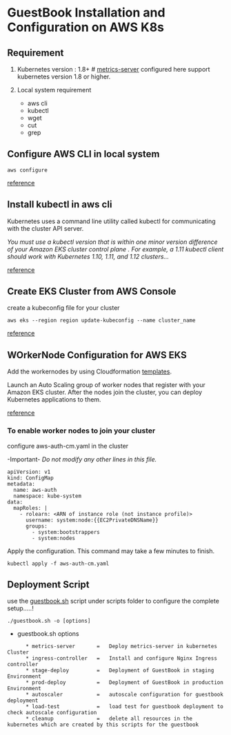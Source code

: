 # GuestBook Installation and Configuration on AWS K8s

## Requirement

1. Kubernetes version : 1.8+   # [metrics-server](https://github.com/kubernetes-incubator/metrics-server) configured here support kubernetes version 1.8 or higher.

2. Local system requirement
   * aws cli
   * kubectl
   * wget
   * cut
   * grep


## Configure AWS CLI in local system
```
aws configure
```

[reference](https://docs.aws.amazon.com/cli/latest/userguide/cli-chap-configure.html)


## Install kubectl in aws cli

Kubernetes uses a command line utility called kubectl for communicating with the cluster API server.

*You must use a kubectl version that is within one minor version difference of your Amazon EKS cluster control plane . For example, a 1.11 kubectl client should work with Kubernetes 1.10, 1.11, and 1.12 clusters...*

[reference](https://docs.aws.amazon.com/eks/latest/userguide/install-kubectl.html)


## Create EKS Cluster from AWS Console

create a kubeconfig file for your cluster
```
aws eks --region region update-kubeconfig --name cluster_name
```
[reference](https://docs.aws.amazon.com/eks/latest/userguide/create-kubeconfig.html)


## WOrkerNode Configuration for AWS EKS
Add the workernodes by using Cloudformation [templates](https://amazon-eks.s3-us-west-2.amazonaws.com/cloudformation/2019-02-11/amazon-eks-nodegroup.yaml).

Launch an Auto Scaling group of worker nodes that register with your Amazon EKS cluster. After the nodes join the cluster, you can deploy Kubernetes applications to them.

[reference](https://docs.aws.amazon.com/eks/latest/userguide/launch-workers.html)

### To enable worker nodes to join your cluster
configure aws-auth-cm.yaml in the cluster

-Important-
*Do not modify any other lines in this file.*


```
apiVersion: v1
kind: ConfigMap
metadata:
  name: aws-auth
  namespace: kube-system
data:
  mapRoles: |
    - rolearn: <ARN of instance role (not instance profile)>
      username: system:node:{{EC2PrivateDNSName}}
      groups:
        - system:bootstrappers
        - system:nodes
```

Apply the configuration. This command may take a few minutes to finish.

```
kubectl apply -f aws-auth-cm.yaml
```

## Deployment Script

use the [guestbook.sh](https://raw.githubusercontent.com/akhilrajmailbox/AWS-GuestBook/master/scripts/guestbook.sh) script under scripts folder to configure the complete setup.....!

```
./guestbook.sh -o [options]
```

 + guestbook.sh options
```
      * metrics-server       =   Deploy metrics-server in kubernetes Cluster
      * ingress-controller   =   Install and configure Nginx Ingress controller
      * stage-deploy         =   Deployment of GuestBook in staging Environment
      * prod-deploy          =   Deployment of GuestBook in production Environment
      * autoscaler           =   autoscale configuration for guestbook deployment
      * load-test            =   load test for guestbook deployment to check autoscale configuration
      * cleanup              =   delete all resources in the kubernetes which are created by this scripts for the guestbook
```
